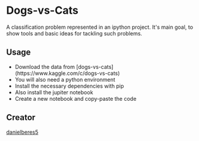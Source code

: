 # Dogs-vs-Cats
A classification problem represented in an ipython project.
It's main goal, to show tools and basic ideas for tackling such problems.

## Usage
<ul>
  <li>Download the data from [dogs-vs-cats](https://www.kaggle.com/c/dogs-vs-cats) </li>
  <li>You will also need a python environment</li>
  <li>Install the necessary dependencies with pip</li>
  <li>Also install the jupiter notebook</li>
  <li>Create a new notebook and copy-paste the code</li>
</ul>

## Creator
[danielberes5](https://github.com/danielberes5)
